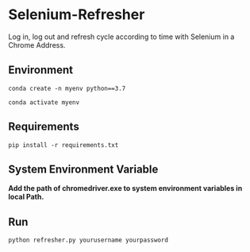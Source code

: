 # Selenium-Refresher

Log in, log out and refresh cycle according to time with Selenium in a Chrome Address.

## Environment
```
conda create -n myenv python==3.7
```
```
conda activate myenv
```
## Requirements
```
pip install -r requirements.txt
```
## System Environment Variable
**Add the path of chromedriver.exe to system environment variables in local Path.**  
## Run
    python refresher.py yourusername yourpassword
